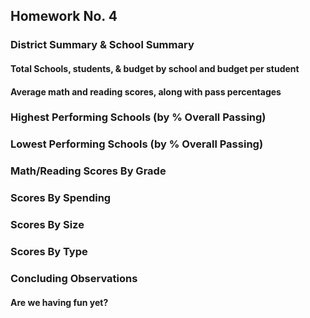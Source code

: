 ## Homework No. 4

### District Summary & School Summary
####    Total Schools, students, & budget by school and budget per student
####    Average math and reading scores, along with pass percentages

### Highest Performing Schools (by % Overall Passing)


### Lowest Performing Schools (by % Overall Passing)

### Math/Reading Scores By Grade

### Scores By Spending

### Scores By Size

### Scores By Type

### Concluding Observations

#### Are we having fun yet?
